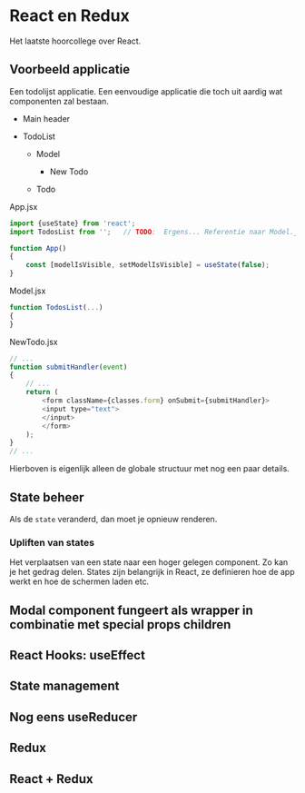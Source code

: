 # React en Redux
Het laatste hoorcollege over React.

## Voorbeeld applicatie
Een todolijst applicatie. Een eenvoudige applicatie die toch uit aardig wat componenten zal bestaan.

- Main header
- TodoList

    - Model

        - New Todo

    - Todo

App.jsx

```js
import {useState} from 'react';
import TodosList from '';   // TODO:  Ergens... Referentie naar Model.jsx

function App()
{
    const [modelIsVisible, setModelIsVisible] = useState(false);
}
```

Model.jsx

```js
function TodosList(...)
{
}
```

NewTodo.jsx

```js
// ...
function submitHandler(event)
{
    // ...
    return (
        <form className={classes.form} onSubmit={submitHandler}>
        <input type="text">
        </input>
        </form>
    );
}
// ...
```

Hierboven is eigenlijk alleen de globale structuur met nog een paar details.

## State beheer
Als de `state` veranderd, dan moet je opnieuw renderen.

### Upliften van states
Het verplaatsen van een state naar een hoger gelegen component. Zo kan je het gedrag delen.
States zijn belangrijk in React, ze definieren hoe de app werkt en hoe de schermen laden etc.

## Modal component fungeert als wrapper in combinatie met special props children

## React Hooks: useEffect

## State management

## Nog eens useReducer

## Redux

## React + Redux
